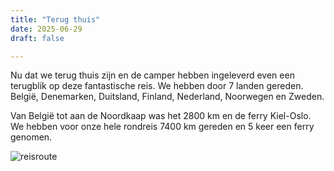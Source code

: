 ```yaml
---
title: "Terug thuis"
date: 2025-06-29
draft: false

---
```


Nu dat we terug thuis zijn en de camper hebben ingeleverd even een terugblik op deze fantastische reis.
We hebben door 7 landen gereden.
België, Denemarken, Duitsland, Finland, Nederland, Noorwegen en Zweden. 

Van België tot aan de Noordkaap was het 2800 km en de ferry Kiel-Oslo. 
We hebben voor onze hele rondreis 7400 km gereden en 5 keer een ferry genomen. 

![reisroute](/images/2025-06-29-reisroute.png)
